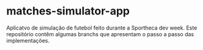 # matches-simulator-app
Aplicatvo de simulação de futebol feito durante a Sportheca dev week. Este repositório contêm algumas branchs que apresentam o passo a passo das implementações.
